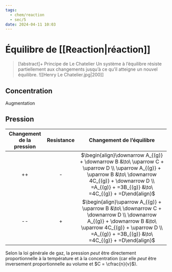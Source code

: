 ```yaml
---
tags:
  - chem/reaction
  - sec/5
date: 2024-04-11 10:03
---
```


# Équilibre de [[Reaction|réaction]]

> [!abstract]+ Principe de Le Chatelier
> Un système à l’équilibre résiste partiellement aux changements jusqu’à ce qu’il atteigne un nouvel équilibre.
> ![[Henry Le Chatelier.jpg|200]]

## Concentration

Augmentation

## Pression

| Changement de la pression | Resistance |                                                                                            Changement de l’équilibre                                                                                             |
|:-------------------------:|:----------:|:----------------------------------------------------------------------------------------------------------------------------------------------------------------------------------------------------------------:|
|            ++             |     -      | $\begin{align}\downarrow A_{(g)} + \downarrow B &\to\ \uparrow C + \uparrow D \\ \uparrow A_{(g)} + \uparrow B &\to\ \downarrow 4C_{(g)} + \downarrow D \\ =A_{(g)} + =3B_{(g)} &\to\ =4C_{(g)} + =D\end{align}$ |
|            --             |     +      | $\begin{align}\uparrow A_{(g)} + \uparrow B &\to\ \downarrow C + \downarrow D \\ \downarrow A_{(g)} + \downarrow B &\to\ \uparrow 4C_{(g)} + \uparrow D \\ =A_{(g)} + =3B_{(g)} &\to\ =4C_{(g)} + =D\end{align}$ |

Selon la loi générale de gaz, la pression *peut* être directement proportionnelle à la température et à la concentration (car elle *peut* être inversement proportionnelle au volume et $C = \cfrac{n}{v}$).